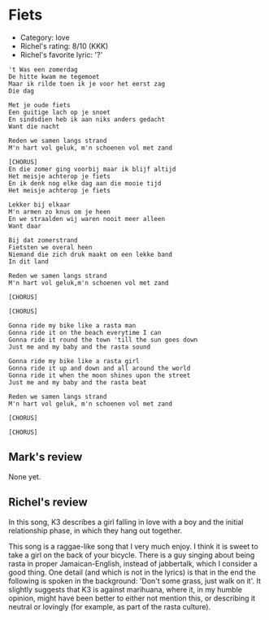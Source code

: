 # Fiets

 * Category: love
 * Richel's rating: 8/10 (KKK)
 * Richel's favorite lyric: '?'

```
't Was een zomerdag
De hitte kwam me tegemoet
Maar ik rilde toen ik je voor het eerst zag
Die dag

Met je oude fiets
Een guitige lach op je snoet
En sindsdien heb ik aan niks anders gedacht
Want die nacht

Reden we samen langs strand
M'n hart vol geluk, m'n schoenen vol met zand

[CHORUS]
En die zomer ging voorbij maar ik blijf altijd
Het meisje achterop je fiets
En ik denk nog elke dag aan die mooie tijd
Het meisje achterop je fiets

Lekker bij elkaar
M'n armen zo knus om je heen
En we straalden wij waren nooit meer alleen
Want daar

Bij dat zomerstrand
Fietsten we overal heen
Niemand die zich druk maakt om een lekke band
In dit land

Reden we samen langs strand
M'n hart vol geluk,m'n schoenen vol met zand

[CHORUS]

[CHORUS]

Gonna ride my bike like a rasta man
Gonna ride it on the beach everytime I can
Gonna ride it round the town 'till the sun goes down
Just me and my baby and the rasta sound

Gonna ride my bike like a rasta girl
Gonna ride it up and down and all around the world
Gonna ride it when the moon shines upon the street
Just me and my baby and the rasta beat

Reden we samen langs strand
M'n hart vol geluk, m'n schoenen vol met zand

[CHORUS]

[CHORUS]

```

## Mark's review

None yet.

## Richel's review

In this song, K3 describes a girl falling in love with a boy and the initial relationship phase, in which they hang out together.

This song is a raggae-like song that I very much enjoy. I think it is sweet to take a girl on the back of your bicycle. There
is a guy singing about being rasta in proper Jamaican-English, instead of jabbertalk, which I consider a good thing. One detail
(and which is not in the lyrics) is that in the end the following is spoken in the background: 'Don't some grass, just walk on it'.
It slightly suggests that K3 is against marihuana, where it, in my humble opinion, might have been better to either not mention
this,  or describing it neutral or lovingly (for example, as part of the rasta culture).
